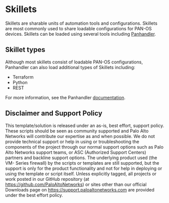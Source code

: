 # Skillets

Skillets are sharable units of automation tools and configurations. Skillets are most commonly used to
share loadable configurations for PAN-OS devices. Skillets can be loaded using several tools including
[Panhandler](github.com/Paloaltonetworks/panhandler). 

## Skillet types

Although most skillets consist of loadable PAN-OS configurations, Panhandler can also load additional types
of Skillets including:

* Terraform
* Python
* REST

For more information, see the Panhandler [documentation](panhandler.readthedocs.io).


## Disclaimer and Support Policy

This template/solution is released under an as-is, best effort, support policy. These scripts should be seen as community 
supported and Palo Alto Networks will contribute our expertise as and when possible. We do not provide technical support or 
help in using or troubleshooting the components of the project through our normal support options such as Palo Alto Networks 
support teams, or ASC (Authorized Support Centers) partners and backline support options. The underlying product used (the VM-
Series firewall) by the scripts or templates are still supported, but the support is only for the product functionality and 
not for help in deploying or using the template or script itself. Unless explicitly tagged, all projects or work posted in our 
GitHub repository (at https://github.com/PaloAltoNetworks) or sites other than our official Downloads page on 
https://support.paloaltonetworks.com are provided under the best effort policy.